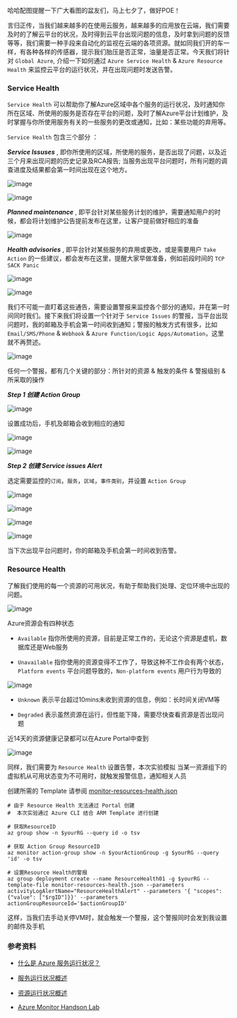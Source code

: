 
哈哈配图提醒一下广大看图的盆友们，马上七夕了，做好POE！

言归正传，当我们越来越多的在使用云服务，越来越多的应用放在云端，我们需要及时的了解云平台的状况，及时得到云平台出现问题的信息，及时拿到问题的反馈等等，我们需要一种手段来自动化的监视在云端的各项资源。就如同我们开的车一样，有各种各样的传感器，提示我们胎压是否正常，油量是否正常。今天我们将针对 `Global Azure`, 介绍一下如何通过 `Azure Service Health` & `Azure Resource Health` 来监控云平台的运行状况，并在出现问题时发送告警。

### Service Health

`Service Health` 可以帮助你了解Azure区域中各个服务的运行状况，及时通知你所在区域、所使用的服务是否存在平台的问题，及时了解Azure平台计划维护，及时掌握与你所使用服务有关的一些服务的更改或通知，比如：某些功能的弃用等。

`Service Health` 包含三个部分 ：

__*Service Issuses*__ , 即你所使用的区域，所使用的服务，是否出现了问题，以及近三个月来出现问题的历史记录及RCA报告; 当服务出现平台问题时，所有问题的调查进度及结果都会第一时间出现在这个地方。

![image](./images/190806/080601.png)

![image](./images/190806/080602.png)

__*Planned maintenance*__ , 即平台针对某些服务计划的维护，需要通知用户的时候，都会将计划维护公告提前发布在这里，让客户提前做好相应的准备

![image](./images/190806/080603.png)

__*Health advisories*__ , 即平台针对某些服务的弃用或更改，或是需要用户 `Take Action` 的一些建议，都会发布在这里，提醒大家早做准备，例如前段时间的 `TCP SACK Panic`

![image](./images/190806/080604.png)

![image](./images/190806/080605.png)

我们不可能一直盯着这些通告，需要设置警报来监控各个部分的通知，并在第一时间同时我们。接下来我们将设置一个针对于 `Service Issues` 的警报，当平台出现问题时，我的邮箱及手机会第一时间收到通知；警报的触发方式有很多，比如 `Email/SMS/Phone` & `Webhook` & `Azure Function/Logic Apps/Automation`，这里就不再赘述。

![image](./images/190806/080606.png)

任何一个警报，都有几个关键的部分：所针对的资源 & 触发的条件 & 警报级别 & 所采取的操作

__*Step 1 创建 Action Group*__

![image](./images/190806/080607.png)

设置成功后，手机及邮箱会收到相应的通知

![image](./images/190806/080608.png)

![image](./images/190806/080609.png)

__*Step 2 创建 Service issues Alert*__

选定需要监控的`订阅`，`服务`，`区域`，`事件类别`，并设置 `Action Group`

![image](./images/190806/080610.png)

![image](./images/190806/080611.png)

![image](./images/190806/080612.png)

![image](./images/190806/080613.png)

当下次出现平台问题时，你的邮箱及手机会第一时间收到告警。

### Resource Health

了解我们使用的每一个资源的可用状况，有助于帮助我们处理、定位环境中出现的问题。

![image](./images/190806/080614.png)

Azure资源会有四种状态

- `Available` 指你所使用的资源，目前是正常工作的，无论这个资源是虚机，数据库还是Web服务

- `Unavailable` 指你使用的资源变得不工作了，导致这种不工作会有两个状态，`Platform events` 平台问题导致的，`Non-platform events` 用户行为导致的

![image](./images/190806/080615.png)

- `Unknown` 表示平台超过10mins未收到资源的信息，例如：长时间关闭VM等

- `Degraded` 表示虽然资源在运行，但性能下降，需要尽快查看资源是否出现问题

近14天的资源健康记录都可以在Azure Portal中查到

![image](./images/190806/080615.png)

同样，我们需要为 `Resource Health` 设置告警，本次实验模拟 当某一资源组下的虚拟机从可用状态变为不可用时，就触发报警信息，通知相关人员

创建所需的 Template 请参阅 [monitor-resources-health.json](./files/190806/monitor-resources-health.json)

```
# 由于 Resource Health 无法通过 Portal 创建
#  本次实验通过 Azure CLI 结合 ARM Template 进行创建

# 获取ResourceID
az group show -n $yourRG --query id -o tsv

# 获取 Action Group ResourceID
az monitor action-group show -n $yourActionGroup -g $yourRG --query 'id' -o tsv

# 设置Resource Health的警报
az group deployment create --name ResourceHealth01 -g $yourRG --template-file monitor-resources-health.json --parameters activityLogAlertName="ResourceHealthAlert" --parameters '{ "scopes": {"value": ["$rgID"]}}' --parameters actionGroupResourceId='$actionGroupID'
```

这样，当我们去手动关停VM时，就会触发一个警报，这个警报同时会发到我设置的邮件及手机



### 参考资料

- [什么是 Azure 服务运行状况？](https://docs.microsoft.com/zh-cn/azure/service-health/overview)

- [服务运行状况概述](https://docs.microsoft.com/zh-cn/azure/service-health/service-health-overview)

- [资源运行状况概述](https://docs.microsoft.com/zh-cn/azure/service-health/resource-health-overview)

- [Azure Monitor Handson Lab](https://github.com/ericzhao0821/OCPChinaPTSALLDOCS/blob/master/03.Azure%E8%B5%84%E6%96%99%E5%90%88%E9%9B%86/%E5%8A%A8%E6%89%8B%E5%AE%9E%E9%AA%8C/CloudGovernance/Handson_Monitor.md)